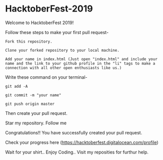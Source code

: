 # HacktoberFest-2019
Welcome to HacktoberFest 2019!

Follow these steps to make your first pull request-

    Fork this repository.

    Clone your forked repository to your local machine.

    Add your name in index.html (Just open "index.html" and include your name and the link to your github profile in the "li" tags to make a connection with all other open enthusiasts like us.)

Write these command on your terminal-

    git add -A
    
    git commit -m "your name"
    
    git push origin master
    
Then create your pull request.

Star my repository.
Follow me

Congratulations!! You have successfully created your pull request.

Check your progress here (https://hacktoberfest.digitalocean.com/profile)

Wait for your shirt.. Enjoy Coding.. Visit my reposities for furthur help.
